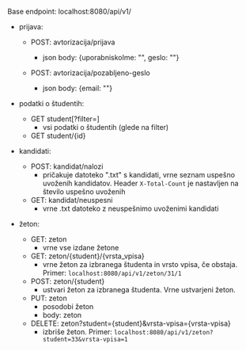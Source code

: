 
Base endpoint:
localhost:8080/api/v1/

- prijava:
    - POST: avtorizacija/prijava
        - json body: {uporabniskoIme: "<uporabniskoIme>", geslo: "<geslo>"}

    - POST: avtorizacija/pozabljeno-geslo
        - json body: {email: "<email>"}
         
- podatki o študentih:
    - GET student[?filter=]
        - vsi podatki o študentih (glede na filter)
    - GET student/{id}

- kandidati:
    - POST: kandidat/nalozi
        - pričakuje datoteko ".txt" s kandidati, vrne seznam uspešno uvoženih kandidatov. Header `X-Total-Count` je nastavljen 
        na število uspešno uvoženih
    - GET: kandidat/neuspesni
        - vrne .txt datoteko z neuspešnimo uvoženimi kandidati

- žeton:
    - GET: zeton
        - vrne vse izdane žetone
    - GET: zeton/{student}/{vrsta_vpisa}
        - vrne žeton za izbranega študenta in vrsto vpisa, če obstaja.
            Primer: 
            `localhost:8080/api/v1/zeton/31/1`
    - POST: zeton/{student}
        - ustvari žeton za izbranega študenta. Vrne ustvarjeni žeton.
    - PUT: zeton
        - posodobi žeton
        - body: zeton
    - DELETE: zeton?student={student}&vrsta-vpisa={vrsta-vpisa}
        - izbriše žeton.
            Primer: 
            `localhost:8080/api/v1/zeton?student=33&vrsta-vpisa=1`
